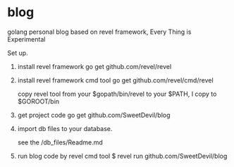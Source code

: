 # blog
golang personal blog based on revel framework, Every Thing is Experimental

Set up.

1. install revel framework
	go get github.com/revel/revel
2. install revel framework cmd tool
	go get github.com/revel/cmd/revel
	
	copy revel tool from your $gopath/bin/revel to your $PATH, I copy to $GOROOT/bin
3. get project code
	go get github.com/SweetDevil/blog
4. import db files to your database.

	see the /db_files/Readme.md
	
5. run blog code by revel cmd tool
	$ revel run github.com/SweetDevil/blog